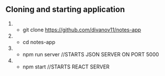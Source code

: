 
## Cloning and starting application
1. - git clone https://github.com/divanov11/notes-app
1. - cd notes-app
1. - npm run server //STARTS JSON SERVER ON PORT 5000
1. - npm start  //STARTS REACT SERVER


